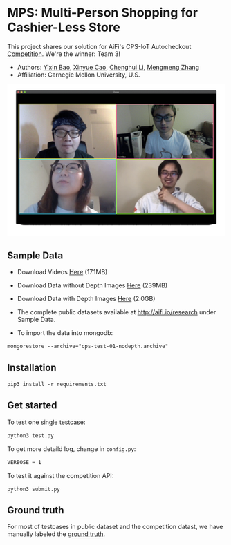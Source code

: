 # MPS: Multi-Person Shopping for Cashier-Less Store
This project shares our solution for AiFi's CPS-IoT Autocheckout [Competition](https://www.aifi.io/research). We're the winner: Team 3!
- Authors: [Yixin Bao](https://www.linkedin.com/in/yixinbao/), [Xinyue Cao](https://www.linkedin.com/in/xinyuecao/), [Chenghui Li](https://www.linkedin.com/in/leochli/), [Mengmeng Zhang](https://www.linkedin.com/in/zhangmengmeng/)
- Affiliation: Carnegie Mellon University, U.S.

![team3](competition/team3.gif)
## Sample Data

- Download Videos [Here](https://storage.googleapis.com/aifi-public-data/AiFi%20Nanostore%20AutoCheckout%20Competition%20-%20CPS-IoT%20Week%202020/cps-test-01/cps-test-videos.gz) (17.1MB)

- Download Data without Depth Images [Here](https://storage.googleapis.com/aifi-public-data/AiFi%20Nanostore%20AutoCheckout%20Competition%20-%20CPS-IoT%20Week%202020/cps-test-01/cps-test-01-nodepth.archive) (239MB)

- Download Data with Depth Images [Here](https://storage.googleapis.com/aifi-public-data/AiFi%20Nanostore%20AutoCheckout%20Competition%20-%20CPS-IoT%20Week%202020/cps-test-01/cps-test-01-all.archive) (2.0GB)

- The complete public datasets available at http://aifi.io/research under Sample Data.

- To import the data into mongodb: 
```
mongorestore --archive="cps-test-01-nodepth.archive"
```

## Installation
```
pip3 install -r requirements.txt
```

## Get started
To test one single testcase:
```python
python3 test.py
```
To get more detaild log, change in `config.py`:
```bash
VERBOSE = 1
```
To test it against the competition API:
```
python3 submit.py
```

## Ground truth
For most of testcases in public dataset and the competition datast, we have manually labeled the [ground truth](https://github.com/AutoCheckout-CMU/AutoCheckout/tree/master/ground_truth). 
